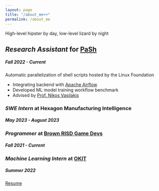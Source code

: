 ```yaml
---
layout: page
title: "/about_me++"
permalink: /about_me
---
```

High-level hipster by day, low-level lizard by night

## *Research Assistant* for [PaSh](https://binpa.sh/) 
##### Fall 2022 - Current

Automatic parallelization of shell scripts hosted by the Linux Foundation
- Integrating backend with [Apache Airflow](https://airflow.apache.org/)
- Developed ML model training workflow benchmark
- Advised by [Prof. Nikos Vasilakis](http://nikos.vasilak.is/)

### *SWE Intern* at Hexagon Manufacturing Intelligence
##### May 2023 - August 2023

### *Programmer* at [Brown RISD Game Devs](https://brownrisdgames.itch.io/)
##### Fall 2021 - Current

### *Machine Learning Intern* at [OKIT](https://okit.co/)
##### Summer 2022

[Resume](resume.pdf)
